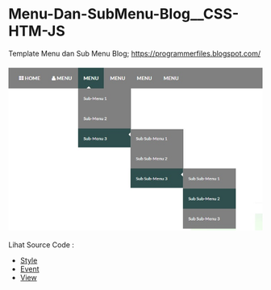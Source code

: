 # Menu-Dan-SubMenu-Blog__CSS-HTM-JS
Template Menu dan Sub Menu Blog; https://programmerfiles.blogspot.com/<br><br>
<img src="https://github.com/RizkyKhapidsyah/Menu-Dan-SubMenu-Blog__CSS-HTM-JS/blob/main/result/001.jpg"><br><br>
Lihat Source Code : <br>
- <a href="https://github.com/RizkyKhapidsyah/Menu-Dan-SubMenu-Blog__CSS-HTM-JS/blob/main/MenuDanSubMenu.css">Style</a><br>
- <a href="https://github.com/RizkyKhapidsyah/Menu-Dan-SubMenu-Blog__CSS-HTM-JS/blob/main/MenuDanSubMenu.js">Event</a><br>
- <a href="https://github.com/RizkyKhapidsyah/Menu-Dan-SubMenu-Blog__CSS-HTM-JS/blob/main/MenuDanSubMenu.html">View</a>
